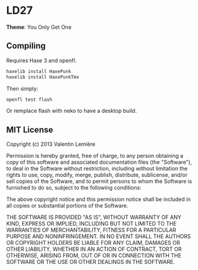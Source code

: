 # LD27

**Theme**: You Only Get One

## Compiling

Requires Haxe 3 and openfl.

```bash
haxelib install HaxePunk
haxelib install HaxePunkTmx
```

Then simply:

```bash
openfl test flash
```

Or remplace flash with neko to have a desktop build.

## MIT License

Copyright (c) 2013 Valentin Lemière

Permission is hereby granted, free of charge, to any person obtaining a copy of
this software and associated documentation files (the "Software"), to deal in
the Software without restriction, including without limitation the rights to
use, copy, modify, merge, publish, distribute, sublicense, and/or sell copies of
the Software, and to permit persons to whom the Software is furnished to do so,
subject to the following conditions:

The above copyright notice and this permission notice shall be included in all
copies or substantial portions of the Software.

THE SOFTWARE IS PROVIDED "AS IS", WITHOUT WARRANTY OF ANY KIND, EXPRESS OR
IMPLIED, INCLUDING BUT NOT LIMITED TO THE WARRANTIES OF MERCHANTABILITY, FITNESS
FOR A PARTICULAR PURPOSE AND NONINFRINGEMENT. IN NO EVENT SHALL THE AUTHORS OR
COPYRIGHT HOLDERS BE LIABLE FOR ANY CLAIM, DAMAGES OR OTHER LIABILITY, WHETHER
IN AN ACTION OF CONTRACT, TORT OR OTHERWISE, ARISING FROM, OUT OF OR IN
CONNECTION WITH THE SOFTWARE OR THE USE OR OTHER DEALINGS IN THE SOFTWARE.
